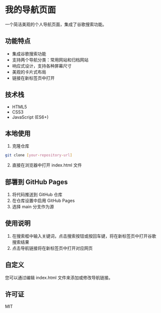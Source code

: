 # 我的导航页面

一个简洁美观的个人导航页面，集成了谷歌搜索功能。

## 功能特点

- 集成谷歌搜索功能
- 支持两个导航分类：常用网站和归档网站
- 响应式设计，支持各种屏幕尺寸
- 美观的卡片式布局
- 链接在新标签页中打开

## 技术栈

- HTML5
- CSS3
- JavaScript (ES6+)

## 本地使用

1. 克隆仓库
```bash
git clone [your-repository-url]
```

2. 直接在浏览器中打开 index.html 文件

## 部署到 GitHub Pages

1. 将代码推送到 GitHub 仓库
2. 在仓库设置中启用 GitHub Pages
3. 选择 main 分支作为源

## 使用说明

1. 在搜索框中输入关键词，点击搜索按钮或按回车键，将在新标签页中打开谷歌搜索结果
2. 点击导航链接将在新标签页中打开对应网页

## 自定义

您可以通过编辑 index.html 文件来添加或修改导航链接。

## 许可证

MIT 